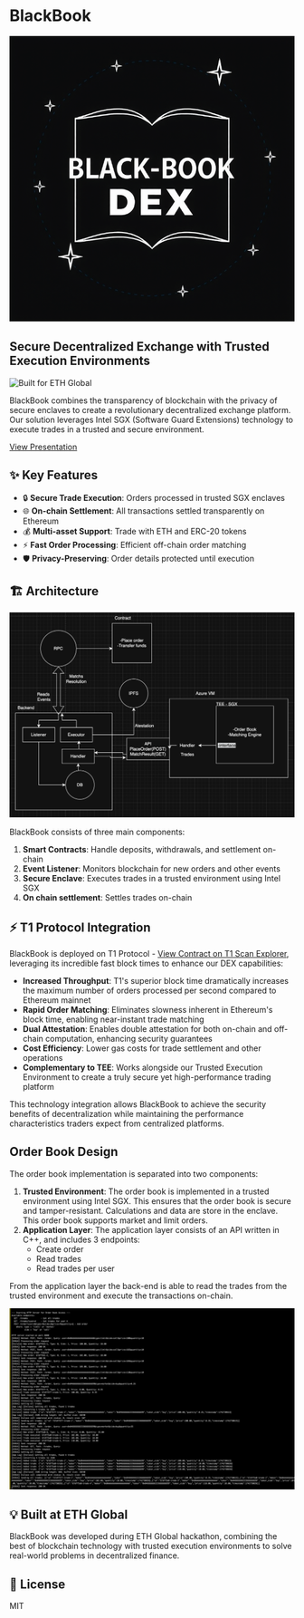 #  BlackBook

![BlackBook Logo](logobb.png)

## Secure Decentralized Exchange with Trusted Execution Environments

![Built for ETH Global](https://img.shields.io/badge/Built%20for-ETH%20Global-blue)

BlackBook combines the transparency of blockchain with the privacy of secure enclaves to create a revolutionary decentralized exchange platform. Our solution leverages Intel SGX (Software Guard Extensions) technology to execute trades in a trusted and secure environment.

[View Presentation](https://docs.google.com/presentation/d/1234567890/edit)
## ✨ Key Features

- 🔒 **Secure Trade Execution**: Orders processed in trusted SGX enclaves
- 🌐 **On-chain Settlement**: All transactions settled transparently on Ethereum
- 💰 **Multi-asset Support**: Trade with ETH and ERC-20 tokens
- ⚡ **Fast Order Processing**: Efficient off-chain order matching
- 🛡️ **Privacy-Preserving**: Order details protected until execution

## 🏗️ Architecture

![DexTrustEE Architecture](diagram.png)

BlackBook consists of three main components:

1. **Smart Contracts**: Handle deposits, withdrawals, and settlement on-chain
2. **Event Listener**: Monitors blockchain for new orders and other events
3. **Secure Enclave**: Executes trades in a trusted environment using Intel SGX
4. **On chain settlement**: Settles trades on-chain

## ⚡ T1 Protocol Integration

BlackBook is deployed on T1 Protocol - [View Contract on T1 Scan Explorer](https://explorer.v006.t1protocol.com/address/0x934F38B0B492d77bdD4d2e5800476e514fe89437?tab=contract), leveraging its incredible fast block times to enhance our DEX capabilities:

- **Increased Throughput**: T1's superior block time dramatically increases the maximum number of orders processed per second compared to Ethereum mainnet
- **Rapid Order Matching**: Eliminates slowness inherent in Ethereum's block time, enabling near-instant trade matching
- **Dual Attestation**: Enables double attestation for both on-chain and off-chain computation, enhancing security guarantees
- **Cost Efficiency**: Lower gas costs for trade settlement and other operations
- **Complementary to TEE**: Works alongside our Trusted Execution Environment to create a truly secure yet high-performance trading platform

This technology integration allows BlackBook to achieve the security benefits of decentralization while maintaining the performance characteristics traders expect from centralized platforms.

## Order Book Design
The order book implementation is separated into two components:

1. **Trusted Environment**: The order book is implemented in a trusted environment using Intel SGX. This ensures that the order book is secure and tamper-resistant. Calculations and data are store in the enclave. This order book supports market and limit orders.
2. **Application Layer**: The application layer consists of an API written in C++, and includes 3 endpoints: 
    - Create order
    - Read trades
    - Read trades per user

From the application layer the back-end is able to read the trades from the trusted environment and execute the transactions on-chain.

![alt text](image.png)

## 💡 Built at ETH Global

BlackBook was developed during ETH Global hackathon, combining the best of blockchain technology with trusted execution environments to solve real-world problems in decentralized finance.

## 📄 License

MIT 